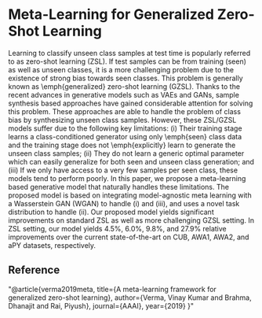 # Meta-Learning for Generalized Zero-Shot Learning

Learning to classify unseen class samples at test time is popularly referred to as zero-shot learning (ZSL). If test samples can be from training (seen) as well as unseen classes, it is a more challenging problem due to the existence of strong bias towards seen classes. This problem is generally known as \emph{generalized} zero-shot learning (GZSL). Thanks to the recent advances in generative models such as VAEs and GANs, sample synthesis based approaches have gained considerable attention for solving this problem. These approaches are able to handle the problem of class bias by synthesizing unseen class samples. However, these ZSL/GZSL models suffer due to the following key limitations: (i) Their training stage learns a class-conditioned generator using only \emph{seen} class data and the training stage does not \emph{explicitly} learn to generate the unseen class samples; (ii) They do not learn a generic optimal parameter which can easily generalize for both seen and unseen class generation; and (iii) If we only have access to a very few samples per seen class, these models tend to perform poorly. In this paper, we propose a meta-learning based generative model that naturally handles these limitations. The proposed model is based on integrating model-agnostic meta learning with a Wasserstein GAN (WGAN) to handle (i) and (iii), and uses a novel task distribution to handle (ii). Our proposed model yields significant improvements on standard ZSL as well as more challenging GZSL setting. In ZSL setting, our model yields 4.5\%, 6.0\%, 9.8\%, and 27.9\% relative improvements over the current state-of-the-art on CUB, AWA1, AWA2, and aPY datasets, respectively.



## Reference
"@article{verma2019meta,
  title={A meta-learning framework for generalized zero-shot learning},
  author={Verma, Vinay Kumar and Brahma, Dhanajit and Rai, Piyush},
  journal={AAAI},
  year={2019}
}"
